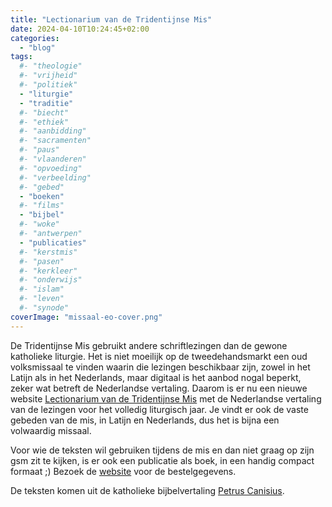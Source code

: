 ```yaml
---
title: "Lectionarium van de Tridentijnse Mis"
date: 2024-04-10T10:24:45+02:00
categories: 
  - "blog"
tags:
  #- "theologie"
  #- "vrijheid"
  #- "politiek"
  - "liturgie"
  - "traditie"
  #- "biecht"
  #- "ethiek"
  #- "aanbidding"
  #- "sacramenten"
  #- "paus"
  #- "vlaanderen"
  #- "opvoeding"
  #- "verbeelding"
  #- "gebed"
  - "boeken"
  #- "films"
  - "bijbel"
  #- "woke"
  #- "antwerpen"
  - "publicaties"
  #- "kerstmis"
  #- "pasen"
  #- "kerkleer"
  #- "onderwijs"
  #- "islam"
  #- "leven"
  #- "synode"
coverImage: "missaal-eo-cover.png"
---
```


De Tridentijnse Mis gebruikt andere schriftlezingen dan de gewone katholieke liturgie. Het is niet moeilijk op de tweedehandsmarkt een oud volksmissaal te vinden waarin die lezingen beschikbaar zijn, zowel in  het Latijn als in het Nederlands, maar digitaal is het aanbod nogal beperkt, zeker wat betreft de Nederlandse vertaling. Daarom is er nu een nieuwe website [Lectionarium van de Tridentijnse Mis](https://lectionarium.gelovenleren.net) met de Nederlandse vertaling van de lezingen voor het volledig liturgisch jaar. Je vindt er ook de vaste gebeden van de mis, in Latijn en Nederlands, dus het is bijna een volwaardig missaal. 

Voor wie de teksten wil gebruiken tijdens de mis en dan niet graag op zijn gsm zit te kijken, is er ook een publicatie als boek, in een handig compact formaat ;) Bezoek de [website](https://lectionarium.gelovenleren.net) voor de bestelgegevens.

De teksten komen uit de katholieke bijbelvertaling [Petrus Canisius](https://bijbel.gelovenleren.net). 
